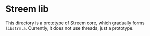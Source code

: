 # Streem lib

This directory is a prototype of Streem core, which gradually forms
`libstrm.a`.  Currently, it does not use threads, just a prototype.
